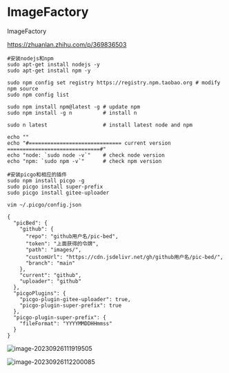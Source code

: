 # ImageFactory
ImageFactory



https://zhuanlan.zhihu.com/p/369836503

```
#安装nodejs和npm
sudo apt-get install nodejs -y
sudo apt-get install npm -y

sudo npm config set registry https://registry.npm.taobao.org # modify npm source
sudo npm config list

sudo npm install npm@latest -g # update npm
sudo npm install -g n          # install n

sudo n latest                  # install latest node and npm

echo ""
echo "#============================== current version ==============================#"
echo "node: `sudo node -v`"    # check node version
echo "npm: `sudo npm -v`"      # check npm version

#安装picgo和相应的插件
sudo npm install picgo -g
sudo picgo install super-prefix
sudo picgo install gitee-uploader
```



```
vim ~/.picgo/config.json

{
  "picBed": {
    "github": {
      "repo": "github用户名/pic-bed",
      "token": "上面获得的令牌",
      "path": "images/",
      "customUrl": "https://cdn.jsdelivr.net/gh/github用户名/pic-bed/",
      "branch": "main"
    },
    "current": "github",
    "uploader": "github"
  },
  "picgoPlugins": {
    "picgo-plugin-gitee-uploader": true,
    "picgo-plugin-super-prefix": true
  },
  "picgo-plugin-super-prefix": {
    "fileFormat": "YYYYMMDDHHmmss"
  }
}
```







![image-20230926111919505](https://github.com/KingofHubGit/ImageFactory/Public/image-20230926111919505.png)



![image-20230926112200085](https://github.com/KingofHubGit/ImageFactory/Public/image-20230926112200085.png)



